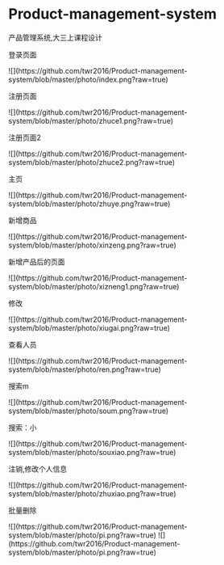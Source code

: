 # Product-management-system
产品管理系统,大三上课程设计
<p>登录页面</p>
![](https://github.com/twr2016/Product-management-system/blob/master/photo/index.png?raw=true)
<p>注册页面</p>
![](https://github.com/twr2016/Product-management-system/blob/master/photo/zhuce1.png?raw=true)
<p>注册页面2</p>
![](https://github.com/twr2016/Product-management-system/blob/master/photo/zhuce2.png?raw=true)
<p>主页</p>
![](https://github.com/twr2016/Product-management-system/blob/master/photo/zhuye.png?raw=true)
<p>新增商品</p>
![](https://github.com/twr2016/Product-management-system/blob/master/photo/xinzeng.png?raw=true)
<p>新增产品后的页面</p>
![](https://github.com/twr2016/Product-management-system/blob/master/photo/xizneng1.png?raw=true)
<p>修改</p>
![](https://github.com/twr2016/Product-management-system/blob/master/photo/xiugai.png?raw=true)
<p>查看人员</p>
![](https://github.com/twr2016/Product-management-system/blob/master/photo/ren.png?raw=true)
<p>搜索m</p>
![](https://github.com/twr2016/Product-management-system/blob/master/photo/soum.png?raw=true)
<p>搜索：小</p>
![](https://github.com/twr2016/Product-management-system/blob/master/photo/souxiao.png?raw=true)
<p>注销,修改个人信息</p>
![](https://github.com/twr2016/Product-management-system/blob/master/photo/zhuxiao.png?raw=true)
<p>批量删除</p>
![](https://github.com/twr2016/Product-management-system/blob/master/photo/pi.png?raw=true)
![](https://github.com/twr2016/Product-management-system/blob/master/photo/pi.png?raw=true)


